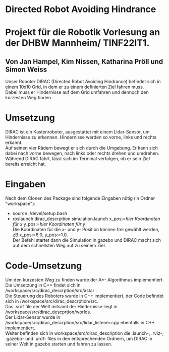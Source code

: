 # Directed Robot Avoiding Hindrance
# Projekt für die Robotik Vorlesung an der DHBW Mannheim/ TINF22IT1.
## Von Jan Hampel, Kim Nissen, Katharina Pröll und Simon Weiss

Unser Roboter DIRAC (Directed Robot Avoiding Hindrance) befindet sich in einem 10x10 Grid, in dem er zu einem definierten Ziel fahren muss.  
Dabei muss er Hindernisse auf dem Grid umfahren und dennoch den kürzesten Weg finden.  

# Umsetzung
DIRAC ist ein Kastenroboter, ausgestattet mit einem Lidar-Sensor, um Hindernisse zu erkennen. Hindernisse werden so vorne, links und rechts erkannt.  
Auf seinen vier Rädern bewegt er sich durch die Umgebung. Er kann sich dabei nach vorne bewegen, nach links oder rechts drehen und umdrehen.  
Während DIRAC fährt, lässt sich im Terminal verfolgen, ob er sein Ziel bereits erreicht hat.   

# Eingaben
Nach dem Clonen des Package sind folgende Eingaben nötig (in Ordner "workspace"):  
- source ./devel/setup.bash
- roslaunch dirac_descrpition simulation.launch x_pos:=*hier Koordinaten für x*  y_pos:=*hier Koordinaten für y*  
Die Koordinaten für die x- und y- Position können frei gewählt werden, zB x_pos:=6.0, y_pos:=1.0.  
Der Befehl startet dann die Simulation in gazebo und DIRAC macht sich auf dem schnellsten Weg auf zu seinem Ziel.

# Code-Umsetzung
Um den kürzesten Weg zu finden wurde der A*- Algorithmus implementiert. Die Umsetzung in C++ findet sich in /workspace/src/dirac_descrption/src/astar .  
Die Steuerung des Roboters wurde in C++ implementiert, der Code befindet sich in /workspace/src/dirac_descrption/src.   
Das .srdf file der Welt mitsamt der Hindernisse liegt in /workspace/src/dirac_descprtion/worlds.  
Der Lidar-Sensor wurde in /workspace/src/dirac_descrption/src/lidar_listener.cpp ebenfalls in C++ implementiert.  
Weiter befinden sich in workspace/src/dirac_description die .launch-, .rviz-, .gazebo- und .urdf- files in den entsprechenden Ordnern, um DIRAC in seiner Welt in gazebo starten und fahren zu lassen.  


